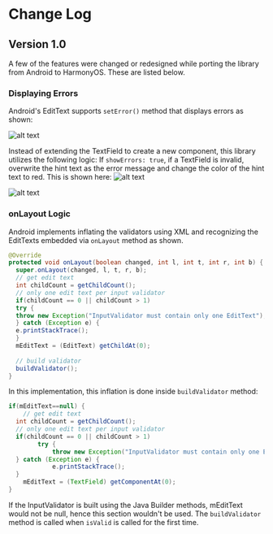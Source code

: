 # Change Log

## Version 1.0
A few of the features were changed or redesigned while porting the library from Android to HarmonyOS. These are listed below.

### Displaying Errors
Android's EditText supports `setError()` method that displays errors as shown:

![alt text](https://i.stack.imgur.com/D1Uth.png "Android Error")

Instead of extending the TextField to create a new component, this library utilizes the following logic: If `showErrors: true`, if a TextField is invalid, overwrite the hint text as the error message and change the color of the hint text to red. This is shown here: 
![alt text](https://i.imgur.com/VTDiEyS.png "HMOS Before Error")
 
![alt text](https://i.imgur.com/DpYTc34.png "HMOS After Error")

### onLayout Logic

Android implements inflating the validators using XML and recognizing the EditTexts embedded via `onLayout` method as shown.

```java
@Override  
protected void onLayout(boolean changed, int l, int t, int r, int b) {  
  super.onLayout(changed, l, t, r, b);  
  // get edit text  
  int childCount = getChildCount();  
  // only one edit text per input validator  
  if(childCount == 0 || childCount > 1)  
  try {  
  throw new Exception("InputValidator must contain only one EditText");  
  } catch (Exception e) {  
  e.printStackTrace();  
  }  
  mEditText = (EditText) getChildAt(0);  
  
  // build validator  
  buildValidator();  
}
```

In this implementation, this inflation is done inside `buildValidator` method:
```java
if(mEditText==null) {  
    // get edit text  
  int childCount = getChildCount();  
  // only one edit text per input validator  
  if(childCount == 0 || childCount > 1)  
        try {  
            throw new Exception("InputValidator must contain only one EditText");  
  } catch (Exception e) {  
            e.printStackTrace();  
  }  
    mEditText = (TextField) getComponentAt(0);  
}
```
If the InputValidator is built using the Java Builder methods, mEditText would not be null, hence this section wouldn't be used. The `buildValidator` method is called when `isValid` is called for the first time.

